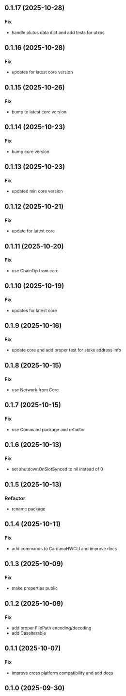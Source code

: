 ## 0.1.17 (2025-10-28)

### Fix

- handle plutus data dict and add tests for utxos

## 0.1.16 (2025-10-28)

### Fix

- updates for latest core version

## 0.1.15 (2025-10-26)

### Fix

- bump to latest core version

## 0.1.14 (2025-10-23)

### Fix

- bump core version

## 0.1.13 (2025-10-23)

### Fix

- updated min core version

## 0.1.12 (2025-10-21)

### Fix

- update for latest core

## 0.1.11 (2025-10-20)

### Fix

- use ChainTip from core

## 0.1.10 (2025-10-19)

### Fix

- updates for latest core

## 0.1.9 (2025-10-16)

### Fix

- update core and add proper test for stake address info

## 0.1.8 (2025-10-15)

### Fix

- use Network from Core

## 0.1.7 (2025-10-15)

### Fix

- use Command package and refactor

## 0.1.6 (2025-10-13)

### Fix

- set shutdownOnSlotSynced to nil instead of 0

## 0.1.5 (2025-10-13)

### Refactor

- rename package

## 0.1.4 (2025-10-11)

### Fix

- add commands to CardanoHWCLI and improve docs

## 0.1.3 (2025-10-09)

### Fix

- make properties public

## 0.1.2 (2025-10-09)

### Fix

- add proper FilePath encoding/decoding
- add CaseIterable

## 0.1.1 (2025-10-07)

### Fix

- improve cross platform compatibility and add docs

## 0.1.0 (2025-09-30)
